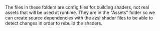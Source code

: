 The files in these folders are config files for building shaders, not real assets that will be used at runtime. They are in the "Assets" folder so we can create source dependencies with the azsl shader files to be able to detect changes in order to rebuild the shaders.